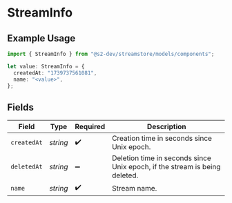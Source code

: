 # StreamInfo

## Example Usage

```typescript
import { StreamInfo } from "@s2-dev/streamstore/models/components";

let value: StreamInfo = {
  createdAt: "1739737561081",
  name: "<value>",
};
```

## Fields

| Field                                                                      | Type                                                                       | Required                                                                   | Description                                                                |
| -------------------------------------------------------------------------- | -------------------------------------------------------------------------- | -------------------------------------------------------------------------- | -------------------------------------------------------------------------- |
| `createdAt`                                                                | *string*                                                                   | :heavy_check_mark:                                                         | Creation time in seconds since Unix epoch.                                 |
| `deletedAt`                                                                | *string*                                                                   | :heavy_minus_sign:                                                         | Deletion time in seconds since Unix epoch, if the stream is being deleted. |
| `name`                                                                     | *string*                                                                   | :heavy_check_mark:                                                         | Stream name.                                                               |